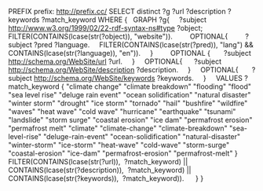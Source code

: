 PREFIX prefix: <http://prefix.cc/>
SELECT distinct ?g ?url ?description ?keywords ?match_keyword
WHERE { 
  GRAPH ?g{
    	?subject <http://www.w3.org/1999/02/22-rdf-syntax-ns#type> ?object;
        FILTER(CONTAINS(lcase(str(?object)), "website")).
    
    OPTIONAL{
        ?subject ?pred ?language.
    	FILTER(CONTAINS(lcase(str(?pred)), "lang") && CONTAINS(lcase(str(?language)), "en")).
    }
    
    OPTIONAL {
      ?subject <http://schema.org/WebSite/url> ?url.
    }
    OPTIONAL{
     ?subject <http://schema.org/WebSite/description> ?description. 
    }
    OPTIONAL{
      ?subject <http://schema.org/WebSite/keywords> ?keywords.
    }
    VALUES ?match_keyword { "climate change" "climate breakdown" "flooding" "flood" "sea level rise" "deluge rain event" "ocean solidification" "natural disaster" "winter storm" "drought" "ice storm" "tornado" "hail" "bushfire" "wildfire" "waves" "heat wave" "cold wave" "hurricane" "earthquake" "tsunami" "landslide" "storm surge" "coastal erosion" "ice dam" "permafrost erosion" "permafrost melt" "climate" "climate-change" "climate-breakdown" "sea-level-rise" "deluge-rain-event" "ocean-solidification" "natural-disaster" "winter-storm" "ice-storm" "heat-wave" "cold-wave" "storm-surge" "coastal-erosion" "ice-dam" "permafrost-erosion" "permafrost-melt" }
   
    FILTER(CONTAINS(lcase(str(?url)),  ?match_keyword) || CONTAINS(lcase(str(?description)),  ?match_keyword) || CONTAINS(lcase(str(?keywords)),  ?match_keyword)).
     }
}